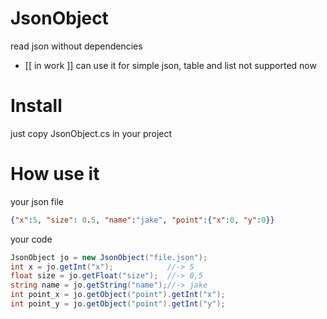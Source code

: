# JsonObject
read json without dependencies
- [[ in work ]] can use it for simple json, table and list not supported now

# Install
just copy JsonObject.cs in your project

# How use it
your json file
```json
{"x":5, "size": 0.5, "name":"jake", "point":{"x":0, "y":0}}
```
your code
```csharp
JsonObject jo = new JsonObject("file.json");
int x = jo.getInt("x");            //-> 5
float size = jo.getFloat("size");  //-> 0,5
string name = jo.getString("name");//-> jake
int point_x = jo.getObject("point").getInt("x");
int point_y = jo.getObject("point").getInt("y");
```
